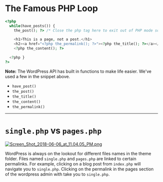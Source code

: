 # The Famous PHP Loop

```php
<?php
  while(have_posts()) {
    the_post(); ?> /* Close the php tag here to exit out of PHP mode so we can enter HTML mode */
    
    <h1>This is a page, not a post.</h1>
    <h2><a href="<?php the_permalink(); ?>"><?php the_title(); ?></a></h2>
    <?php the_content(); ?>
    
  <?php }
?>
```

**Note:** The WordPress API has built in functions to make life easier. We've used a few in the snippet above.

- `have_post()`
- `the_post()`
- `the_title()`
- `the_content()`
- `the_permalink()`

---

# `single.php` vs `pages.php`
[![Screen_Shot_2018-06-06_at_11.04.05_PM.png](https://s15.postimg.cc/80x0ykpqj/Screen_Shot_2018-06-06_at_11.04.05_PM.png)](https://postimg.cc/image/czkjd3tjb/)

WordPress is always on the lookout for different files names in the theme folder. Files named `single.php` and `pages.php` are linked to certain permalinks. For example, clicking on a blog post from `index.php` will navigate you to `single.php`. Clicking on the permalink in the pages section of the wordpress admin with take you to `single.php`.
